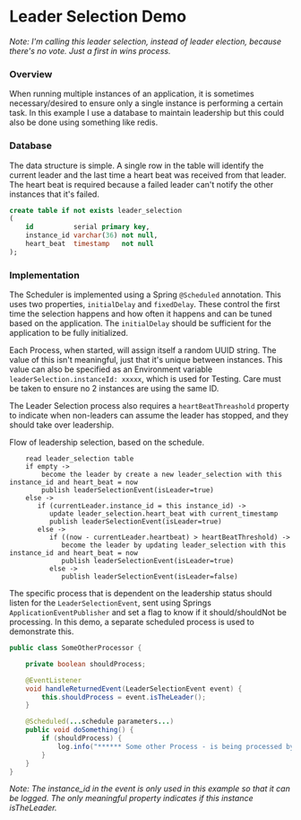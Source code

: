 # Leader Selection Demo
*Note: I'm calling this leader selection, instead of leader election, because there's no vote. Just a first in wins process.*

### Overview
When running multiple instances of an application, it is sometimes necessary/desired to ensure only a single instance is performing a certain task. In this example I use a database to maintain leadership but this could also be done using something like redis.


### Database
The data structure is simple. A single row in the table will identify the current leader and the last time a heart beat was received from that leader. The heart beat is required because a failed leader can't notify the other instances that it's failed.
```sql
create table if not exists leader_selection
(
    id          serial primary key,
    instance_id varchar(36) not null,
    heart_beat  timestamp   not null
);
```


### Implementation
The Scheduler is implemented using a Spring `@Scheduled` annotation. This uses two properties, `initialDelay` and `fixedDelay`. These control the first time the selection happens and how often it happens and can be tuned based on the application.  The `initialDelay` should be sufficient for the application to be fully initialized.

Each Process, when started, will assign itself a random UUID string. The value of this isn't meaningful, just that it's unique between instances. This value can also be specified as an Environment variable `leaderSelection.instanceId: xxxxx`, which is used for Testing. Care must be taken to ensure no 2 instances are using the same ID.
 
The Leader Selection process also requires a `heartBeatThreashold` property to indicate when non-leaders can assume the leader has stopped, and they should take over leadership.

Flow of leadership selection, based on the schedule.
```
    read leader_selection table
    if empty -> 
        become the leader by create a new leader_selection with this instance_id and heart_beat = now
        publish leaderSelectionEvent(isLeader=true)
    else ->
       if (currentLeader.instance_id = this instance_id) ->
          update leader_selection.heart_beat with current_timestamp
          publish leaderSelectionEvent(isLeader=true)
       else ->
          if ((now - currentLeader.heartbeat) > heartBeatThreshold) ->
             become the leader by updating leader_selection with this instance_id and heart_beat = now
             publish leaderSelectionEvent(isLeader=true)
          else ->
             publish leaderSelectionEvent(isLeader=false)

```

The specific process that is dependent on the leadership status should listen for the `LeaderSelectionEvent`, sent using Springs `ApplicationEventPublisher` and set a flag to know if it should/shouldNot be processing.
In this demo, a separate scheduled process is used to demonstrate this.

```java
public class SomeOtherProcessor {

    private boolean shouldProcess;

    @EventListener
    void handleReturnedEvent(LeaderSelectionEvent event) {
        this.shouldProcess = event.isTheLeader();
    }

    @Scheduled(...schedule parameters...)
    public void doSomething() {
        if (shouldProcess) {
            log.info("****** Some other Process - is being processed by Instance");
        }
    }
}
```
*Note: The instance_id in the event is only used in this example so that it can be logged. The only meaningful property indicates if this instance isTheLeader.*
